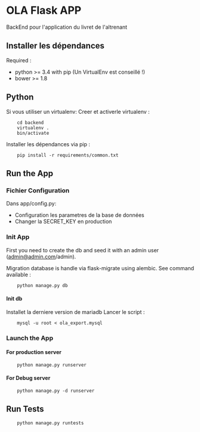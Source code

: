 # OLA Flask APP

BackEnd pour l'application du livret de l'altrenant

## Installer les dépendances

Required :

* python >= 3.4 with pip (Un VirtualEnv est conseillé !)
* bower >= 1.8

## Python

Si vous utiliser un virtualenv:
Creer et activerle virtualenv :

```
    cd backend
    virtualenv .
    bin/activate
```

Installer les dépendances via pip :
```
    pip install -r requirements/common.txt
```



## Run the App

### Fichier Configuration

Dans app/config.py:
* Configuration les parametres de la base de données
* Changer la SECRET_KEY en production

### Init App

First you need to create the db and seed it with an admin user (admin@admin.com/admin).

Migration database is handle via flask-migrate using alembic. 
See command available : 
```
    python manage.py db
```

#### Init db
Installet la derniere version de mariadb
Lancer le script :
```
    mysql -u root < ola_export.mysql
```


### Launch the App

#### For production server

```
    python manage.py runserver
```

#### For Debug server

```
    python manage.py -d runserver
```

## Run Tests

```
    python manage.py runtests
```
